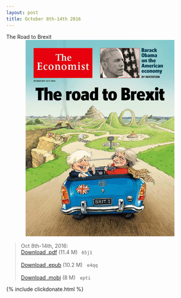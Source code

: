 ```yaml
---
layout: post
title: October 8th-14th 2016
---
```

<!--
<div class="message">
Sorry! The service is temporarily unavailable.
</div>-->

<div class="message">
	The Road to Brexit
</div>


<div style="position: relative; max-width: 400px; 
    margin: 0 auto;">
<img src="/public/img/the-economist/img_2016.10.08.jpg" />
</div>

<!--more-->
> Oct 8th-14th, 2016:<br/>
[Download .pdf](https://yun.baidu.com/s/1c1PNTlu) (11.4 M)&ensp;
`65j1` <br/><br/>
[Download .epub](https://pan.baidu.com/s/1gfdoXov) (10.2 M) &nbsp;
`e4qq` <br/><br/>
[Download .mobi](https://pan.baidu.com/s/1hrKqbQ0) (8 M) &nbsp;
`epti`

{% include clickdonate.html %}
